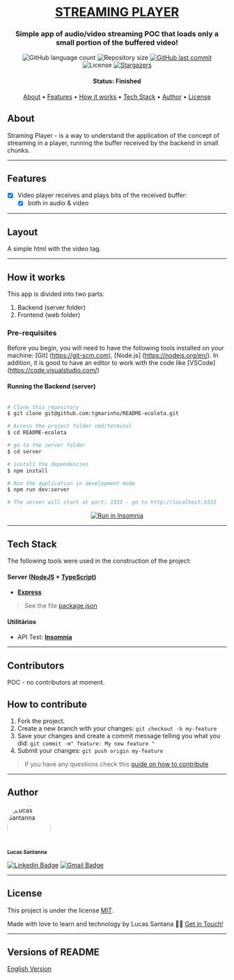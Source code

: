 
<h1 align="center">
    <a href="#"> STREAMING PLAYER </a>
</h1>

<h3 align="center">
   Simple app of audio/video streaming POC that loads only a small portion of the buffered video!
</h3>

<p align="center">
  <img alt="GitHub language count" src="https://img.shields.io/github/languages/count/lukssantana/videoStreaming?color=%2304D361">
	

  <img alt="Repository size" src="https://img.shields.io/github/repo-size/lukssantana/videoStreaming">

  <!--<a href="https://www.twitter.com/tgmarinho/">
    <img alt="Siga no Twitter" src="https://img.shields.io/twitter/url?url=https%3A%2F%2Fgithub.com%2Ftgmarinho%2FREADME-ecoleta">
  </a>-->
  
  <a href="https://github.com/lukssantana/videoStreaming/commits/master">
    <img alt="GitHub last commit" src="https://img.shields.io/github/last-commit/lukssantana/videoStreaming">
  </a>
    
   <img alt="License" src="https://img.shields.io/badge/license-MIT-brightgreen">
   <a href="https://github.com/lukssantana/videoStreaming/stargazers">
    <img alt="Stargazers" src="https://img.shields.io/github/stars/lukssantana/videoStreaming?style=social">
  </a>
</p>


<h4 align="center"> 
	 Status: Finished
</h4>

<p align="center">
 <a href="#about">About</a> •
 <a href="#features">Features</a> •
 <a href="#how-it-works">How it works</a> • 
 <a href="#tech-stack">Tech Stack</a> • 
 <a href="#author">Author</a> • 
 <a href="#user-content-license">License</a>

</p>


## About

Straming Player - is a way to understand the application of the concept of streaming in a player, running the buffer received by the backend in small chunks.

---

## Features

- [x] Video player receives and plays bits of the received buffer:
   - [x] both in audio & video

---

## Layout

A simple html with the video tag.

---

## How it works

This app is divided into two parts:
1. Backend (server folder)
2. Frontend (web folder)


### Pre-requisites

Before you begin, you will need to have the following tools installed on your machine:
[Git] (https://git-scm.com), [Node.js] (https://nodejs.org/en/).
In addition, it is good to have an editor to work with the code like [VSCode] (https://code.visualstudio.com/)

#### Running the Backend (server)

```bash

# Clone this repository
$ git clone git@github.com:tgmarinho/README-ecoleta.git

# Access the project folder cmd/terminal
$ cd README-ecoleta

# go to the server folder
$ cd server

# install the dependencies
$ npm install

# Run the application in development mode
$ npm run dev:server

# The server will start at port: 3333 - go to http://localhost:3333

```
<p align="center">
  <a href="https://github.com/tgmarinho/README-ecoleta/blob/master/Insomnia_API_Ecoletajson.json" target="_blank"><img src="https://insomnia.rest/images/run.svg" alt="Run in Insomnia"></a>
</p>

---

## Tech Stack

The following tools were used in the construction of the project:


#### [](https://github.com/tgmarinho/Ecoleta#server-nodejs--typescript)**Server**  ([NodeJS](https://nodejs.org/en/)  +  [TypeScript](https://www.typescriptlang.org/))

-   **[Express](https://expressjs.com/)**

> See the file  [package.json](https://github.com/tgmarinho/README-ecoleta/blob/master/server/package.json)


#### [](https://github.com/tgmarinho/Ecoleta#utilit%C3%A1rios)**Utilitários**

-   API Test:  **[Insomnia](https://insomnia.rest/)**

---

## Contributors

POC - no contributors at moment.


## How to contribute

1. Fork the project.
2. Create a new branch with your changes: `git checkout -b my-feature`
3. Save your changes and create a commit message telling you what you did: `git commit -m" feature: My new feature "`
4. Submit your changes: `git push origin my-feature`
> If you have any questions check this [guide on how to contribute](./CONTRIBUTING.md)

---

## Author

<a href="https://www.linkedin.com/in/lukssantanna/">
 <img style="border-radius: 50%;" src="https://avatars.githubusercontent.com/u/23119212?v=4" width="100px;" alt="Lucas Santanna"/>
 <br />
 <sub><b>Lucas Santanna</b></sub></a>
 <br />

[![Linkedin Badge](https://img.shields.io/badge/-Lucas-blue?style=flat-square&logo=Linkedin&logoColor=white&link=https://www.linkedin.com/in/lukssantanna/)](https://www.linkedin.com/in/lukssantanna/) 
[![Gmail Badge](https://img.shields.io/badge/-luks.santanna@gmail.com-c14438?style=flat-square&logo=Gmail&logoColor=white&link=mailto:luks.santanna@gmail.com)](mailto:luks.santanna@gmail.com)

---

## License

This project is under the license [MIT](./LICENSE).

Made with love to learn and technology by Lucas Santana 👋🏽 [Get in Touch!](https://www.linkedin.com/in/lukssantanna/)

---

##  Versions of README

[English Version](./README.md)

